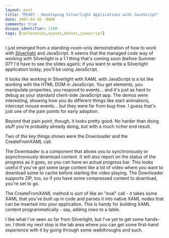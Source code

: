 ```yaml
---
layout: post
title: "MIX07 - Developing Silverlight Applications with JavaScript"
date: 2007-04-30 -0800
comments: true
disqus_identifier: 1190
tags: [conferences,aspnet,dotnet,javascript]
---
```

I just emerged from a standing-room-only demonstration of how to work
with [Silverlight](http://www.silverlight.net) and JavaScript. It seems
that the managed code way of working with Silverlight is a 1.1 thing
that's coming soon (before Summer 07? I'd have to see the slides again);
if you want to write a Silverlight application today, you'll be using
JavaScript.

 It looks like working in Silverlight with XAML with JavaScript is a lot
like working with the HTML DOM in JavaScript. You get elements, you
manipulate properties, you respond to events... and it's just as hard to
debug as your standard client-side JavaScript app. The demos were
interesting, showing how you do different things like start animations,
intercept mouse events... but they were far from bug-free. I guess
that's just one of the pain points for early adoption.

 Beyond that pain point, though, it looks pretty good. No harder than
doing stuff you're probably already doing, but with a much richer end
result.

 Two of the key things shown were the Downloader and the CreateFromXAML
call.

 The Downloader is a component that allows you to synchronously or
asynchronously download content. It will also report on the status of
the progress as it goes, so you can have an actual progress bar. This
looks useful if you've got some large content like a lot of video where
you want to download some to cache before starting the video playing.
The Downloader supports ZIP, too, so if you have some compressed content
to download, you're set to go.

 The CreateFromXAML method is sort of like an "eval" call - it takes
some XAML that you've built up in code and parses it into native XAML
nodes that can be inserted into your application. This is handy for
building XAML content programmatically - say, adding rows to a table.

 I like what I've seen so far from Silverlight, but I've yet to get some
hands-on. I think my next stop is the lab area where you can get some
first-hand experience with it by going through some walkthroughs and
such.
